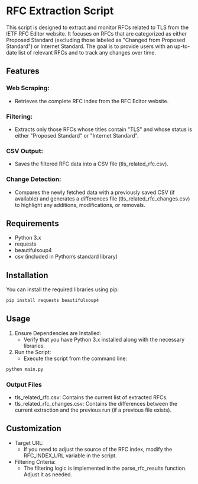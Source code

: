 # RFC Extraction Script

This script is designed to extract and monitor RFCs related to TLS from the IETF RFC Editor website. It focuses on RFCs that are categorized as either Proposed Standard (excluding those labeled as "Changed from Proposed Standard") or Internet Standard. The goal is to provide users with an up-to-date list of relevant RFCs and to track any changes over time.

## Features

### Web Scraping:
- Retrieves the complete RFC index from the RFC Editor website.

### Filtering:
- Extracts only those RFCs whose titles contain "TLS" and whose status is either "Proposed Standard" or "Internet Standard".

### CSV Output:
- Saves the filtered RFC data into a CSV file (tls_related_rfc.csv).

### Change Detection:
- Compares the newly fetched data with a previously saved CSV (if available) and generates a differences file (tls_related_rfc_changes.csv) to highlight any additions, modifications, or removals.

## Requirements

- Python 3.x
- requests
- beautifulsoup4
- csv (included in Python’s standard library)

## Installation

You can install the required libraries using pip:

```bash
pip install requests beautifulsoup4
```

## Usage

1. Ensure Dependencies are Installed:
   - Verify that you have Python 3.x installed along with the necessary libraries.
2. Run the Script:
   - Execute the script from the command line:

```bash
python main.py
```

### Output Files

- tls_related_rfc.csv: Contains the current list of extracted RFCs.
- tls_related_rfc_changes.csv: Contains the differences between the current extraction and the previous run (if a previous file exists).

## Customization

- Target URL:
  - If you need to adjust the source of the RFC index, modify the RFC_INDEX_URL variable in the script.
- Filtering Criteria:
  - The filtering logic is implemented in the parse_rfc_results function. Adjust it as needed.



